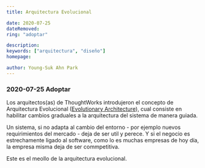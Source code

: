 ```yaml
---
title: Arquitectura Evolucional

date: 2020-07-25
dateRemoved: 
ring: "adoptar"

description: 
keywords: ["arquitectura", "diseño"]
homepage: 

author: Young-Suk Ahn Park
---
```


### 2020-07-25 Adoptar

Los arquitectos(as) de ThoughtWorks introdujeron el concepto de Arquitectura Evolucional ([Evolutionary Architecture](https://www.thoughtworks.com/books/building-evolutionary-architectures)), cual consiste en habilitar cambios graduales a la arquitectura del sistema de manera guiada.

Un sistema, si no adapta al cambio del entorno - por ejemplo nuevos requirimientos del mercado - 
deja de ser util y perece. Y si el negocio es estrechamente ligado al software, como lo es 
muchas empresas de hoy día, la empresa misma deja de ser commpetitiva.

Este es el meollo de la arquitectura evolucional.
